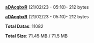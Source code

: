 [**aDAcqbxR**](/data/aDAcqbxR.txt) (21/02/23 - 05:10)- 212 bytes

[**aDAcqbxR**](/data/aDAcqbxR.txt) (21/02/23 - 05:10)- 212 bytes

**Total Datas**: 11082

**Total Size**: 71.45 MB / 71.5 MB